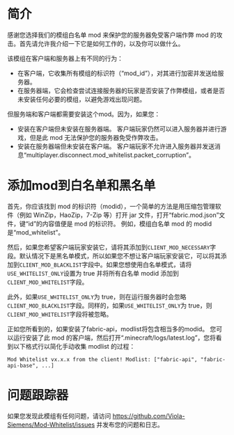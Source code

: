 # 简介

感谢您选择我们的模组白名单 mod 来保护您的服务器免受客户端作弊 mod 的攻击。首先请允许我介绍一下它是如何工作的，以及你可以做什么。

该模组在客户端和服务器上有不同的行为：

- 在客户端，它收集所有模组的标识符（“mod_id”），对其进行加密并发送给服务器。
- 在服务器端，它会检查尝试连接服务器的玩家是否安装了作弊模组，或者是否未安装任何必要的模组，以避免游戏出现问题。

但服务端和客户端都需要安装这个mod。因为，如果您：

- 安装在客户端但未安装在服务器端。 客户端玩家仍然可以进入服务器并进行游戏，但是此 mod 无法保护您的服务器免受作弊攻击。
- 安装在服务器端但未安装在客户端。 客户端玩家不允许进入服务器并发送消息“multiplayer.disconnect.mod_whitelist.packet_corruption”。

# 添加mod到白名单和黑名单

首先，你应该找到 mod 的标识符（modid），一个简单的方法是用压缩包管理软件（例如 WinZip，HaoZip，7-Zip 等）打开 jar 文件，打开“fabric.mod.json”文件，键“id”的内容值便是 mod 的标识符。 例如，模组白名单 mod 的 modid 是“mod_whitelist”。

然后，如果您希望客户端玩家安装它，请将其添加到`CLIENT_MOD_NECESSARY`字段。默认情况下是黑名单模式，所以如果您不想让客户端玩家安装它，可以将其添加到`CLIENT_MOD_BLACKLIST`字段中。如果您想使用白名单模式，请将`USE_WHITELIST_ONLY`设置为 true 并将所有白名单 modid 添加到`CLIENT_MOD_WHITELIST`字段。

此外，如果`USE_WHITELIST_ONLY`为 true，则在运行服务器时会忽略`CLIENT_MOD_BLACKLIST`字段。同样的，如果`USE_WHITELIST_ONLY`为 true，则`CLIENT_MOD_WHITELIST`字段将被忽略。

正如您所看到的，如果安装了fabric-api，modlist将包含相当多的modid。 您可以运行安装了此 mod 的客户端，然后打开“.minecraft/logs/latest.log”，您将看到以下格式行以简化手动收集 modlist 的过程：

````
Mod Whitelist vx.x.x from the client! Modlist: ["fabric-api", "fabric-api-base", ...]
````

# 问题跟踪器

如果您发现此模组有任何问题，请访问 https://github.com/Viola-Siemens/Mod-Whitelist/issues 并发布您的问题和日志。
